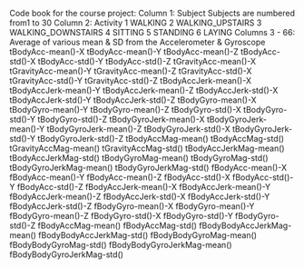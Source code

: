 Code book for the course project:
Column 1: Subject
          Subjects are numbered from1 to 30
Column 2: Activity
          1 WALKING
          2 WALKING_UPSTAIRS
          3 WALKING_DOWNSTAIRS
          4 SITTING
          5 STANDING
          6 LAYING
Columns 3 - 66: Average of various mean & SD from the Accelerometer & Gyroscope
          tBodyAcc-mean()-X
          tBodyAcc-mean()-Y
          tBodyAcc-mean()-Z
          tBodyAcc-std()-X
          tBodyAcc-std()-Y
          tBodyAcc-std()-Z
          tGravityAcc-mean()-X
          tGravityAcc-mean()-Y
          tGravityAcc-mean()-Z
          tGravityAcc-std()-X
          tGravityAcc-std()-Y
          tGravityAcc-std()-Z
          tBodyAccJerk-mean()-X
          tBodyAccJerk-mean()-Y
          tBodyAccJerk-mean()-Z
          tBodyAccJerk-std()-X
          tBodyAccJerk-std()-Y
          tBodyAccJerk-std()-Z
          tBodyGyro-mean()-X
          tBodyGyro-mean()-Y
          tBodyGyro-mean()-Z
          tBodyGyro-std()-X
          tBodyGyro-std()-Y
          tBodyGyro-std()-Z
          tBodyGyroJerk-mean()-X
          tBodyGyroJerk-mean()-Y
          tBodyGyroJerk-mean()-Z
          tBodyGyroJerk-std()-X
          tBodyGyroJerk-std()-Y
          tBodyGyroJerk-std()-Z
          tBodyAccMag-mean()
          tBodyAccMag-std()
          tGravityAccMag-mean()
          tGravityAccMag-std()
          tBodyAccJerkMag-mean()
          tBodyAccJerkMag-std()
          tBodyGyroMag-mean()
          tBodyGyroMag-std()
          tBodyGyroJerkMag-mean()
          tBodyGyroJerkMag-std()
          fBodyAcc-mean()-X
          fBodyAcc-mean()-Y
          fBodyAcc-mean()-Z
          fBodyAcc-std()-X
          fBodyAcc-std()-Y
          fBodyAcc-std()-Z
          fBodyAccJerk-mean()-X
          fBodyAccJerk-mean()-Y
          fBodyAccJerk-mean()-Z
          fBodyAccJerk-std()-X
          fBodyAccJerk-std()-Y
          fBodyAccJerk-std()-Z
          fBodyGyro-mean()-X
          fBodyGyro-mean()-Y
          fBodyGyro-mean()-Z
          fBodyGyro-std()-X
          fBodyGyro-std()-Y
          fBodyGyro-std()-Z
          fBodyAccMag-mean()
          fBodyAccMag-std()
          fBodyBodyAccJerkMag-mean()
          fBodyBodyAccJerkMag-std()
          fBodyBodyGyroMag-mean()
          fBodyBodyGyroMag-std()
          fBodyBodyGyroJerkMag-mean()
          fBodyBodyGyroJerkMag-std()

